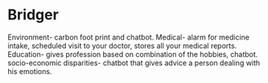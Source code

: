 # Bridger
 Environment- carbon foot print and chatbot. Medical- alarm for medicine intake, scheduled visit to your doctor, stores all your medical reports. Education- gives profession based on combination of the hobbies, chatbot. socio-economic disparities- chatbot that gives advice a person dealing with his emotions.
